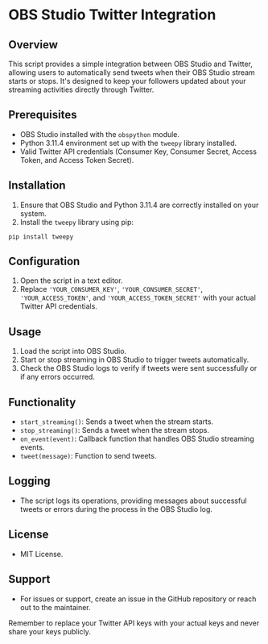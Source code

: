 # OBS Studio Twitter Integration

## Overview

This script provides a simple integration between OBS Studio and Twitter, allowing users to automatically send tweets when their OBS Studio stream starts or stops. It's designed to keep your followers updated about your streaming activities directly through Twitter.

## Prerequisites

- OBS Studio installed with the `obspython` module.
- Python 3.11.4 environment set up with the `tweepy` library installed.
- Valid Twitter API credentials (Consumer Key, Consumer Secret, Access Token, and Access Token Secret).

## Installation

1. Ensure that OBS Studio and Python 3.11.4 are correctly installed on your system.
2. Install the `tweepy` library using pip:

```
pip install tweepy
```


## Configuration

1. Open the script in a text editor.
2. Replace `'YOUR_CONSUMER_KEY'`, `'YOUR_CONSUMER_SECRET'`, `'YOUR_ACCESS_TOKEN'`, and `'YOUR_ACCESS_TOKEN_SECRET'` with your actual Twitter API credentials.

## Usage

1. Load the script into OBS Studio.
2. Start or stop streaming in OBS Studio to trigger tweets automatically.
3. Check the OBS Studio logs to verify if tweets were sent successfully or if any errors occurred.

## Functionality

- `start_streaming()`: Sends a tweet when the stream starts.
- `stop_streaming()`: Sends a tweet when the stream stops.
- `on_event(event)`: Callback function that handles OBS Studio streaming events.
- `tweet(message)`: Function to send tweets.

## Logging

- The script logs its operations, providing messages about successful tweets or errors during the process in the OBS Studio log.

## License

- MIT License.

## Support

- For issues or support, create an issue in the GitHub repository or reach out to the maintainer.

Remember to replace your Twitter API keys with your actual keys and never share your keys publicly.
